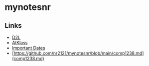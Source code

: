 # mynotesnr
## Links
- [D2L](https://learn.georgebrown.ca)
- [AtKlass](https://app.atklass.com)
- [Important Dates](https://www.georgebrown.ca/current-students/important-dates?term=27246&category=131)
- [https://github.com/nr2121/mynotesnr/blob/main/comp1238.md](comp1238.md)
